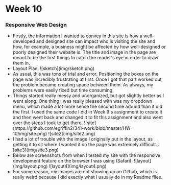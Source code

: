 # Week 10
### Responsive Web Design
<ul>
  <li>Firstly, the information I wanted to convey in this site is how a well-developed and designed site can impact who is visiting the site and how, for example, a business might be affected by how well-designed or poorly designed their website is.  The title and image in the page are meant to be the first things to catch the reader's eye in order to draw them in.
  <li>Layout Plan:
  ![sketch](img/sketch.png)
  <li>As usual, this was tons of trial and error.  Positioning the boxes on the page was incredibly frustrating at first. Once I got that part worked out, the problem became creating space between them.  As always, my problems were easily fixed but time consuming.
  <li>Things started really messy and unorganized, but got slightly better as I went along.  One thing I was really pleased with was my dropdown menu, which made a lot more sense the second time around than it did the first.  I used the same code I did in Week 9's assignment to create it and then went back and changed it to fit this assignment and also went over the steps I took to get there.
  ![site](https://github.com/egriffin2/341-work/blob/master/HW-10/img/site.png)
  ![site2](img/site2.png)
  <li>I had a lot of trouble with the image I originally put in the layout, as getting it to sit where I wanted it on the page was extremely difficult.
  ![site3](img/site3.png)
  <li>Below are screenshots from when I tested my site with the responsive development feature on the browser I was using (Safari).
  ![layout](img/layout.png)
  ![layout4](img/layout4.png)
  <li>For some reason, my images are not showing up on Github, which is really weird because I did exactly what I usually do in my Readme files.
